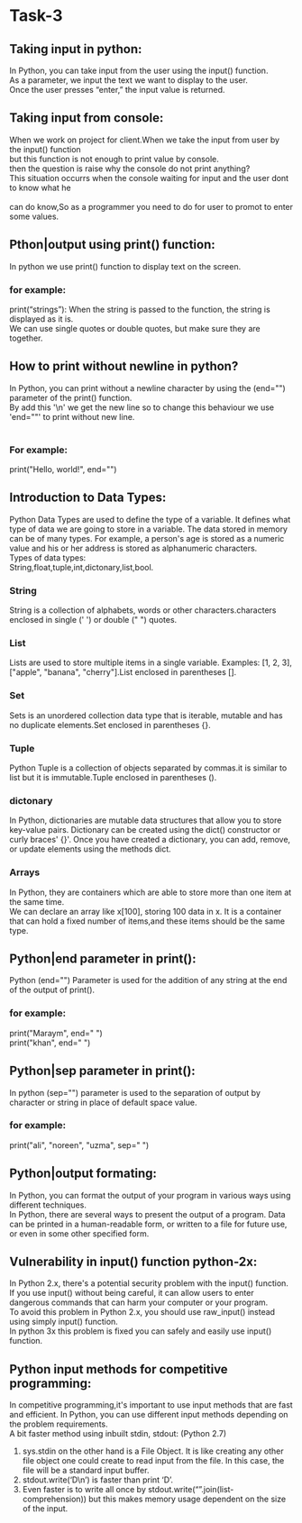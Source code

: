 # Task-3<br>
## Taking input in python:<br>
In Python, you can take input from the user using the input() function.<br>
As a parameter, we input the text we want to display to the user.<br>
Once the user presses “enter,” the input value is returned.<br>
## Taking input from console:<br>
When we work on project for client.When we take the input from user by the input() function<br> but this function is not enough to print value by console.<br>
then the question is raise why the console do not print anything?<br>
This situation occurrs when the console waiting for input and the user dont to know what he<br> <br>can do know,So as a programmer you need to do for user to promot to enter some values.<br>
## Pthon|output using print() function:<br>
In python we use print() function to display text on the screen.<br>
### for example:<br>
print(“strings”): When the string is passed to the function, the string is displayed as it is.<br>We can use single quotes or double quotes, but make sure they are together.<br>
## How to print without newline in python?<br>
In Python, you can print without a newline character by using the (end="") parameter of the print() function.<br>
By add this '\n' we get the new line so to change this behaviour we use 'end=""' to print without new line.<br>
<br>
### For example:<br>
print("Hello, world!", end="")<br>
## Introduction to Data Types:<br>
Python Data Types are used to define the type of a variable. It defines what type of data we are going to store in a variable. The data stored in memory can be of many types. For example, a person's age is stored as a numeric value and his or her address is stored as alphanumeric characters.<br>
Types of data types:<br>
String,float,tuple,int,dictonary,list,bool.<br>
### String<br>
String is a collection of alphabets, words or other characters.characters enclosed in single (' ') or double (" ") quotes.<br>
### List<br>
Lists are used to store multiple items in a single variable. Examples: [1, 2, 3], ["apple", "banana", "cherry"].List enclosed in parentheses [].<br>
### Set<br>
Sets is an unordered collection data type that is iterable, mutable and has no duplicate elements.Set enclosed in parentheses {}.<br>
### Tuple<br>
Python Tuple is a collection of objects separated by commas.it is similar to list but it is immutable.Tuple enclosed in parentheses ().<br>
### dictonary<br>
In Python, dictionaries are mutable data structures that allow you to store key-value pairs. Dictionary can be created using the dict() constructor or curly braces' {}'. Once you have created a dictionary, you can add, remove, or update elements using the methods dict.<br>

### Arrays<br>
In Python, they are containers which are able to store more than one item at the same time.<br>
We can declare an array like x[100], storing 100 data in x. It is a container that can hold a fixed number of items,and these items should be the same type.<br>
## Python|end parameter in print():<br>
Python (end="") Parameter is used for the addition of any string at the end of the output of print().<br>
### for example:
print("Maraym", end=" ")<br>
print("khan", end=" ")<br>

## Python|sep parameter in print():<br>
In python (sep="") parameter is used to the separation of output by character or string in place of default space value.<br>
### for example:<br>
print("ali", "noreen", "uzma", sep=" ")<br>

## Python|output formating:<br>
In Python, you can format the output of your program in various ways using different techniques.<br>
In Python, there are several ways to present the output of a program. Data can be printed in a human-readable form, or written to a file for future use, or even in some other specified form.<br>
## Vulnerability in input() function python-2x:<br>
In Python 2.x, there's a potential security problem with the input() function. If you use input() without being careful, it can allow users to enter dangerous commands that can harm your computer or your program.<br>
To avoid this problem in Python 2.x, you should use raw_input() instead using simply input() function.<br>
In python 3x this problem is fixed you can safely and easily use input() function.<br>
## Python input methods for competitive programming:<br>
In competitive programming,it's important to use input methods that are fast and efficient. In Python, you can use different input methods depending on the problem requirements.<br>
A bit faster method using inbuilt stdin, stdout: (Python 2.7)<br>
1. sys.stdin on the other hand is a File Object. It is like creating any other file object one could create to read input from the file. In this case, the file will be a standard input buffer.<br>
2. stdout.write(‘D\n’) is faster than print ‘D’.<br>
3. Even faster is to write all once by stdout.write(“”.join(list-comprehension)) but this makes memory usage dependent on the size of the input.<br>

